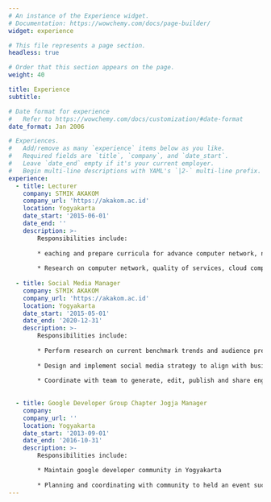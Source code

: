 ```yaml
---
# An instance of the Experience widget.
# Documentation: https://wowchemy.com/docs/page-builder/
widget: experience

# This file represents a page section.
headless: true

# Order that this section appears on the page.
weight: 40

title: Experience
subtitle:

# Date format for experience
#   Refer to https://wowchemy.com/docs/customization/#date-format
date_format: Jan 2006

# Experiences.
#   Add/remove as many `experience` items below as you like.
#   Required fields are `title`, `company`, and `date_start`.
#   Leave `date_end` empty if it's your current employer.
#   Begin multi-line descriptions with YAML's `|2-` multi-line prefix.
experience:
  - title: Lecturer
    company: STMIK AKAKOM
    company_url: 'https://akakom.ac.id'
    location: Yogyakarta
    date_start: '2015-06-01'
    date_end: ''
    description: >-
        Responsibilities include:
        
        * eaching and prepare curricula for advance computer network, network security, and cloud computing technology courses.
        
        * Research on computer network, quality of services, cloud computing
        
  - title: Social Media Manager
    company: STMIK AKAKOM
    company_url: 'https://akakom.ac.id'
    location: Yogyakarta
    date_start: '2015-05-01'
    date_end: '2020-12-31'
    description: >-
        Responsibilities include:
        
        * Perform research on current benchmark trends and audience preferences
        
        * Design and implement social media strategy to align with business goals
        
        * Coordinate with team to generate, edit, publish and share engaging content daily (e.g. original text, photos, videos and news)
        
        
  - title: Google Developer Group Chapter Jogja Manager
    company: 
    company_url: ''
    location: Yogyakarta
    date_start: '2013-09-01'
    date_end: '2016-10-31'
    description: >-
        Responsibilities include:

        * Maintain google developer community in Yogyakarta
        
        * Planning and coordinating with community to held an event such as Codelab/workshop, Google I/O, Google Developer Festival, and Google Cloud Next
---
```

